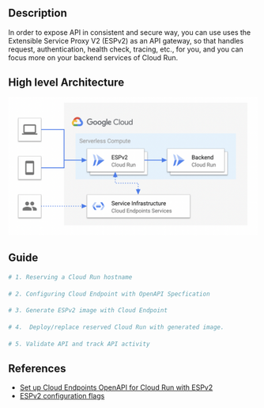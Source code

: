 # 

## Description

In order to expose API in consistent and secure way, you can use uses the Extensible Service Proxy V2 (ESPv2) as an API gateway, so that handles request, authentication, health check, tracing, etc., for you, and you can focus more on your backend services of Cloud Run.


## High level Architecture

![run-ai](../images/espv2.png)


## Guide

```sh
# 1. Reserving a Cloud Run hostname

# 2. Configuring Cloud Endpoint with OpenAPI Specfication

# 3. Generate ESPv2 image with Cloud Endpoint

# 4.  Deploy/replace reserved Cloud Run with generated image.

# 5. Validate API and track API activity

```


## References

 - [Set up Cloud Endpoints OpenAPI for Cloud Run with ESPv2](https://cloud.google.com/endpoints/docs/openapi/set-up-cloud-run-espv2)
 - [ESPv2 configuration flags](https://cloud.google.com/endpoints/docs/openapi/specify-esp-v2-startup-options#configuration_flags)